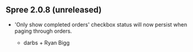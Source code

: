 ## Spree 2.0.8 (unreleased) ##

* 'Only show completed orders' checkbox status will now persist when paging through orders.

    * darbs + Ryan Bigg